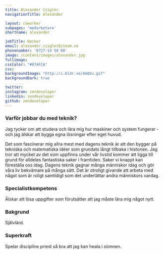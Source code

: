 ```yaml
---
title: Alexander Czigler
navigationTitle: Alexander

layout: coworker
subpages: 'medarbetare'
shortname: alexander

jobTitle: Hacker
email: alexander.czigler@iteam.se
phonenumber: '0727-14 50 60'
image: /content/images/alexander.jpg
fullimage:
cssColor: "#07AFCA"
css:
backgroundImage: "http://i.bldr.se/XmQVu.gif"
backgroundDark: true

twitter:
instagram: zendeveloper
linkedin: zendeveloper
github: zendeveloper
---
```


### Varför jobbar du med teknik?
Jag tycker om att studera och lära mig hur maskiner och system fungerar - och jag älskar att bygga egna lösningar efter eget huvud.

Det som fascinerar mig allra mest med dagens teknik är att den bygger på tekniska och matematiska idéer som grundats långt tillbaka i historien. Jag tror att mycket av det som uppfinns under vår livstid kommer att ligga till grund för alldeles fantastiska saker i framtiden. Saker vi knappt kan föreställa oss idag. Dagens teknik gagnar många människor idag och gör våra liv bekvämare på många sätt. Det är otroligt givande att arbeta med något som är roligt samtidigt som det underlättar andra människors vardag.

### Specialistkompetens
Älskar att lösa uppgifter som förutsätter att jag måste lära mig något nytt.

### Bakgrund
Självlärd.

### Superkraft
Spelar discipline priest så bra att jag kan heala i sömnen.

